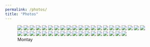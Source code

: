 ```yaml
---
permalink: /photos/
title: "Photos"
---
```





<figure class="third">
  <a href="/assets/images/photos/photo - 1.jpg">
  <img src="/assets/images/photos/photo - 1.jpg"></a>

  <a href="/assets/images/photos/photo - 2.jpg">
  <img src="/assets/images/photos/photo - 2.jpg"></a>

  <a href="/assets/images/photos/photo - 3.jpg">
  <img src="/assets/images/photos/photo - 3.jpg"></a>
  
  <a href="/assets/images/photos/photo - 4.jpg">
  <img src="/assets/images/photos/photo - 4.jpg"></a>

  <a href="/assets/images/photos/photo - 5.jpg">
  <img src="/assets/images/photos/photo - 5.jpg"></a>

  <a href="/assets/images/photos/photo - 6.jpg">
  <img src="/assets/images/photos/photo - 6.jpg"></a>

  <a href="/assets/images/photos/photo - 7.jpg">
  <img src="/assets/images/photos/photo - 7.jpg"></a>

  <a href="/assets/images/photos/photo - 8.jpg">
  <img src="/assets/images/photos/photo - 8.jpg"></a>

  <a href="/assets/images/photos/photo - 9.jpg">
  <img src="/assets/images/photos/photo - 9.jpg"></a>
  
  <a href="/assets/images/photos/photo - 10.jpg">
  <img src="/assets/images/photos/photo - 10.jpg"></a>

  <a href="/assets/images/photos/photo - 11.jpg">
  <img src="/assets/images/photos/photo - 11.jpg"></a>

  <a href="/assets/images/photos/photo - 12.jpg">
  <img src="/assets/images/photos/photo - 12.jpg"></a>

  <a href="/assets/images/photos/photo - 13.jpg">
  <img src="/assets/images/photos/photo - 13.jpg"></a>
  
  <a href="/assets/images/photos/photo - 14.jpg">
  <img src="/assets/images/photos/photo - 14.jpg"></a>

  <a href="/assets/images/photos/photo - 15.jpg">
  <img src="/assets/images/photos/photo - 15.jpg"></a>

  <a href="/assets/images/photos/photo - 16.jpg">
  <img src="/assets/images/photos/photo - 16.jpg"></a>

  <a href="/assets/images/photos/photo - 17.jpg">
  <img src="/assets/images/photos/photo - 17.jpg"></a>

  <a href="/assets/images/photos/photo - 18.jpg">
  <img src="/assets/images/photos/photo - 18.jpg"></a>

  <a href="/assets/images/photos/photo - 19.jpg">
  <img src="/assets/images/photos/photo - 19.jpg"></a>

  <a href="/assets/images/photos/photo - 20.jpg">
  <img src="/assets/images/photos/photo - 20.jpg"></a>

  <a href="/assets/images/photos/photo - 21.jpg">
  <img src="/assets/images/photos/photo - 21.jpg"></a>

  <a href="/assets/images/photos/photo - 22.jpg">
  <img src="/assets/images/photos/photo - 22.jpg"></a>

  <a href="/assets/images/photos/photo - 23.jpg">
  <img src="/assets/images/photos/photo - 23.jpg"></a>
  
  <a href="/assets/images/photos/photo - 24.jpg">
  <img src="/assets/images/photos/photo - 24.jpg"></a>

  <a href="/assets/images/photos/photo - 25.jpg">
  <img src="/assets/images/photos/photo - 25.jpg"></a>

  <a href="/assets/images/photos/photo - 26.jpg">
  <img src="/assets/images/photos/photo - 26.jpg"></a>

  <a href="/assets/images/photos/photo - 27.jpg">
  <img src="/assets/images/photos/photo - 27.jpg"></a>

  <a href="/assets/images/photos/photo - 28.jpg">
  <img src="/assets/images/photos/photo - 28.jpg"></a>

  <a href="/assets/images/photos/photo - 29.jpg">
  <img src="/assets/images/photos/photo - 29.jpg"></a>

  <a href="/assets/images/photos/photo - 30.jpg">
  <img src="/assets/images/photos/photo - 30.jpg"></a>

  <a href="/assets/images/photos/photo - 31.jpg">
  <img src="/assets/images/photos/photo - 31.jpg"></a>

  <a href="/assets/images/photos/photo - 32.jpg">
  <img src="/assets/images/photos/photo - 32.jpg"></a>

  <a href="/assets/images/photos/photo - 33.jpg">
  <img src="/assets/images/photos/photo - 33.jpg"></a>
  
  <a href="/assets/images/photos/photo - 34.jpg">
  <img src="/assets/images/photos/photo - 34.jpg"></a>

  <a href="/assets/images/photos/photo - 35.jpg">
  <img src="/assets/images/photos/photo - 35.jpg"></a>

  <a href="/assets/images/photos/photo - 36.jpg">
  <img src="/assets/images/photos/photo - 36.jpg"></a>

  <a href="/assets/images/photos/photo - 37.jpg">
  <img src="/assets/images/photos/photo - 37.jpg"></a>

  <a href="/assets/images/photos/photo - 38.jpg">
  <img src="/assets/images/photos/photo - 38.jpg"></a>

  <a href="/assets/images/photos/photo - 39.png">
  <img src="/assets/images/photos/photo - 39.png"></a>

  <figcaption>Montay</figcaption>
</figure>